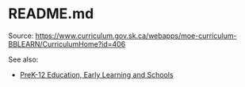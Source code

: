 # README.md

Source: <https://www.curriculum.gov.sk.ca/webapps/moe-curriculum-BBLEARN/CurriculumHome?id=406>

See also:

+ [PreK-12 Education, Early Learning and Schools](https://www.saskatchewan.ca/residents/education-and-learning/prek-12-education-early-learning-and-schools)
